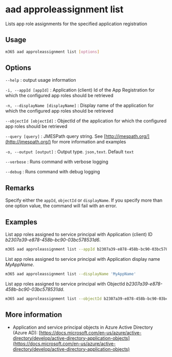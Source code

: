 # aad approleassignment list

Lists app role assignments for the specified application registration

## Usage

```sh
m365 aad approleassignment list [options]
```

## Options

`--help`
: output usage information

`-i, --appId [appId]`
: Application (client) Id of the App Registration for which the configured app roles should be retrieved

`-n, --displayName [displayName]`
: Display name of the application for which the configured app roles should be retrieved

`--objectId [objectId]`
: ObjectId of the application for which the configured app roles should be retrieved

`--query [query]`
: JMESPath query string. See [http://jmespath.org/](http://jmespath.org/) for more information and examples

`-o, --output [output]`
: Output type. `json,text`. Default `text`

`--verbose`
: Runs command with verbose logging

`--debug`
: Runs command with debug logging

## Remarks

Specify either the `appId`, `objectId` or `displayName`. If you specify more than one option value, the command will fail with an error.

## Examples

List app roles assigned to service principal with Application (client) ID _b2307a39-e878-458b-bc90-03bc578531d6_.

```sh
m365 aad approleassignment list --appId b2307a39-e878-458b-bc90-03bc578531d6
```

List app roles assigned to service principal with Application display name _MyAppName_.

```sh
m365 aad approleassignment list --displayName 'MyAppName'
```

List app roles assigned to service principal with ObjectId _b2307a39-e878-458b-bc90-03bc578531dd_.

```sh
m365 aad approleassignment list --objectId b2307a39-e878-458b-bc90-03bc578531dd
```

## More information

- Application and service principal objects in Azure Active Directory (Azure AD): [https://docs.microsoft.com/en-us/azure/active-directory/develop/active-directory-application-objects](https://docs.microsoft.com/en-us/azure/active-directory/develop/active-directory-application-objects)